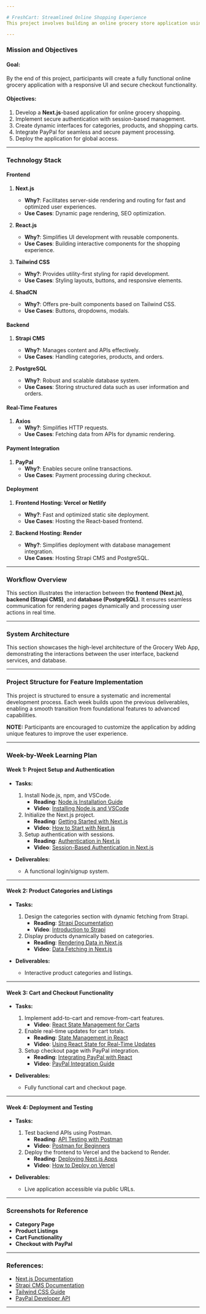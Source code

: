 ```yaml
---

# FreshCart: Streamlined Online Shopping Experience
This project involves building an online grocery store application using **Next.js** and **React**. The app includes features such as user authentication, dynamic product displays, an interactive cart, and secure checkout. This project provides a comprehensive understanding of modern web development while enabling participants to create a responsive and user-friendly e-commerce application.

---
```


### **Mission and Objectives**

#### **Goal:**
By the end of this project, participants will create a fully functional online grocery application with a responsive UI and secure checkout functionality.

#### **Objectives:**

1. Develop a **Next.js**-based application for online grocery shopping.
2. Implement secure authentication with session-based management.
3. Create dynamic interfaces for categories, products, and shopping carts.
4. Integrate PayPal for seamless and secure payment processing.
5. Deploy the application for global access.

---

### **Technology Stack**

#### **Frontend**

1. **Next.js**
   - **Why?**: Facilitates server-side rendering and routing for fast and optimized user experiences.
   - **Use Cases**: Dynamic page rendering, SEO optimization.

2. **React.js**
   - **Why?**: Simplifies UI development with reusable components.
   - **Use Cases**: Building interactive components for the shopping experience.

3. **Tailwind CSS**
   - **Why?**: Provides utility-first styling for rapid development.
   - **Use Cases**: Styling layouts, buttons, and responsive elements.

4. **ShadCN**
   - **Why?**: Offers pre-built components based on Tailwind CSS.
   - **Use Cases**: Buttons, dropdowns, modals.

#### **Backend**

1. **Strapi CMS**
   - **Why?**: Manages content and APIs effectively.
   - **Use Cases**: Handling categories, products, and orders.

2. **PostgreSQL**
   - **Why?**: Robust and scalable database system.
   - **Use Cases**: Storing structured data such as user information and orders.

#### **Real-Time Features**

1. **Axios**
   - **Why?**: Simplifies HTTP requests.
   - **Use Cases**: Fetching data from APIs for dynamic rendering.

#### **Payment Integration**

1. **PayPal**
   - **Why?**: Enables secure online transactions.
   - **Use Cases**: Payment processing during checkout.

#### **Deployment**

1. **Frontend Hosting: Vercel or Netlify**
   - **Why?**: Fast and optimized static site deployment.
   - **Use Cases**: Hosting the React-based frontend.

2. **Backend Hosting: Render**
   - **Why?**: Simplifies deployment with database management integration.
   - **Use Cases**: Hosting Strapi CMS and PostgreSQL.

---

### **Workflow Overview**

This section illustrates the interaction between the **frontend (Next.js)**, **backend (Strapi CMS)**, and **database (PostgreSQL)**. It ensures seamless communication for rendering pages dynamically and processing user actions in real time.

---

### **System Architecture**

This section showcases the high-level architecture of the Grocery Web App, demonstrating the interactions between the user interface, backend services, and database.

---

### **Project Structure for Feature Implementation**

This project is structured to ensure a systematic and incremental development process. Each week builds upon the previous deliverables, enabling a smooth transition from foundational features to advanced capabilities.

**NOTE:** Participants are encouraged to customize the application by adding unique features to improve the user experience.

---

### **Week-by-Week Learning Plan**

#### **Week 1: Project Setup and Authentication**
- **Tasks:**
  1. Install Node.js, npm, and VSCode.
     - **Reading**: [Node.js Installation Guide](https://nodejs.org/en/download/)
     - **Video**: [Installing Node.js and VSCode](https://www.youtube.com/watch?v=TlB_eWDSMt4)
  2. Initialize the Next.js project.
     - **Reading**: [Getting Started with Next.js](https://nextjs.org/docs/getting-started)
     - **Video**: [How to Start with Next.js](https://www.youtube.com/watch?v=Tn6-PIqc4UM)
  3. Setup authentication with sessions.
     - **Reading**: [Authentication in Next.js](https://next-auth.js.org/getting-started/introduction)
     - **Video**: [Session-Based Authentication in Next.js](https://www.youtube.com/watch?v=lAW3xL2w8vs)

- **Deliverables:**
  - A functional login/signup system.

---

#### **Week 2: Product Categories and Listings**
- **Tasks:**
  1. Design the categories section with dynamic fetching from Strapi.
     - **Reading**: [Strapi Documentation](https://docs.strapi.io)
     - **Video**: [Introduction to Strapi](https://www.youtube.com/watch?v=6FnwAbd2SDY)
  2. Display products dynamically based on categories.
     - **Reading**: [Rendering Data in Next.js](https://nextjs.org/docs/basic-features/data-fetching)
     - **Video**: [Data Fetching in Next.js](https://www.youtube.com/watch?v=f1x9lgX9rOY)

- **Deliverables:**
  - Interactive product categories and listings.

---

#### **Week 3: Cart and Checkout Functionality**
- **Tasks:**
  1. Implement add-to-cart and remove-from-cart features.
     - **Video**: [React State Management for Carts](https://www.youtube.com/watch?v=deMYYZn9jBg)
  2. Enable real-time updates for cart totals.
     - **Reading**: [State Management in React](https://react-redux.js.org)
     - **Video**: [Using React State for Real-Time Updates](https://www.youtube.com/watch?v=35lXWvCuM8o)
  3. Setup checkout page with PayPal integration.
     - **Reading**: [Integrating PayPal with React](https://developer.paypal.com/docs/api/overview/)
     - **Video**: [PayPal Integration Guide](https://www.youtube.com/watch?v=zIcxLWCRDAw)

- **Deliverables:**
  - Fully functional cart and checkout page.

---

#### **Week 4: Deployment and Testing**
- **Tasks:**
  1. Test backend APIs using Postman.
     - **Reading**: [API Testing with Postman](https://www.postman.com/)
     - **Video**: [Postman for Beginners](https://www.youtube.com/watch?v=VywxIQ2ZXw4)
  2. Deploy the frontend to Vercel and the backend to Render.
     - **Reading**: [Deploying Next.js Apps](https://vercel.com/docs)
     - **Video**: [How to Deploy on Vercel](https://www.youtube.com/watch?v=Cz3wIuvmHeM)

- **Deliverables:**
  - Live application accessible via public URLs.

---

### **Screenshots for Reference**
- **Category Page**
- **Product Listings**
- **Cart Functionality**
- **Checkout with PayPal**

---

### **References:**
- [Next.js Documentation](https://nextjs.org/docs)
- [Strapi CMS Documentation](https://docs.strapi.io)
- [Tailwind CSS Guide](https://tailwindcss.com/docs)
- [PayPal Developer API](https://developer.paypal.com)

---
